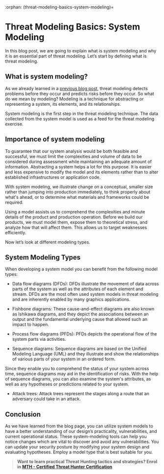 :orphan:
(threat-modeling-basics-system-modeling)=
# Threat Modeling Basics: System Modeling
 
In this blog post, we are going to explain what is system modeling and why it is an essential part of threat modeling. Let’s start by defining what is threat modeling.

## What is system modeling?

As we already learned in a [previous blog post](a-general-overview-of-threat-modeling-workflow), threat modeling detects problems before they occur and predicts risks before they occur. So what do we mean by modeling? Modeling is a technique for abstracting or representing a system, its elements, and its relationships.

System modeling is the first step in the threat modeling technique. The data collected from the system model is used as a feed for the threat modeling exercise.

## Importance of system modeling

To guarantee that our system analysis would be both feasible and successful, we must limit the complexities and volume of data to be considered during assessment while maintaining an adequate amount of information. Abstracting a system helps a lot for this purpose. It is easier and less expensive to modify the model and its elements rather than to alter established infrastructures or application code.

With system modeling, we illustrate change on a conceptual, smaller size rather than jumping into production immediately, to think properly about what's ahead, or to determine what materials and frameworks could be required.

Using a model assists us to comprehend the complexities and minute details of the product and production operation. Before we build our products, we must model them, expose them to theoretical stress, and analyze how that will affect them. This allows us to target weaknesses efficiently.

Now let’s look at different modeling types.

## System Modeling Types

When developing a system model you can benefit from the following model types:

- Data flow diagrams (DFDs): DFDs illustrate the movement of data across parts of the system as well as the attributes of each element and stream. DFDs are the most often used system models in threat modeling and are inherently enabled by many graphics applications.

- Fishbone diagrams: These cause-and-effect diagrams are also known as Ishikawa diagrams, and they depict the associations between an output and the fundamental underlying cause that allowed such an impact to happen.

- Process flow diagrams (PFDs): PFDs depicts the operational flow of the system parts via activities.

- Sequence diagrams: Sequence diagrams are based on the Unified Modeling Language (UML) and they illustrate and show the relationships of various parts of your system in an ordered form.

Since they enable you to comprehend the status of your system across time, sequence diagrams may aid in the identification of risks. With the help of sequence diagrams, you can also examine the system's attributes, as well as any hypotheses or predictions related to your system.

- Attack trees: Attack trees represent the stages along a route that an adversary could take in an attack.

## Conclusion

As we have learned from the blog page, you can utilize system models to have a better understanding of our design’s practicality, vulnerabilities, and current operational status. These system-modeling tools can help you notice changes which are vital to discover and avoid any vulnerabilities. You can update your security posture by modifying your system design and evaluating hypotheses. Employ a model type that is best suitable for you.

> **Want to learn practical Threat Hunting tactics and strategies? Enrol in [MTH - Certified Threat Hunter Certification](https://www.mosse-institute.com/certifications/mth-certified-threat-hunter.html)**